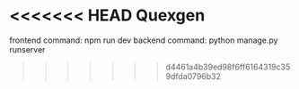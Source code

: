 <<<<<<< HEAD
Quexgen
=======
frontend command: npm run dev
backend command: python manage.py runserver
>>>>>>> d4461a4b39ed98f6ff6164319c359dfda0796b32
